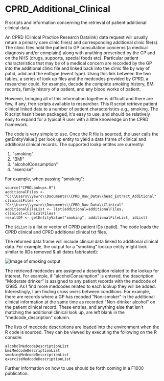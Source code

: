# CPRD_Additional_Clinical
R scripts and information concerning the retrieval of patient additional clinical data. 

An CPRD (Clinical Practice Research Datalink) data request will usually return a primary care clinic file(s) and corresponding additional clinic file(s). The clinic files hold the patient to GP consultation concerns (a medical diagnosis and/or complaint) along with anything prescribed by the GP and on the NHS (drugs, supports, special foods etc). Particular patient characteristics that may be of a medical concern are recorded by the GP into the additional clinic file and linked back into the clinic file by way of patid, adid and the enttype (event type). Using this link between the two tables, a series of look up files and the medcodes provided by CPRD, a researcher could, for example, decode the complete smoking history, BMI records, family history of a patient, and any blood works of patient. 

However, bringing all of this information together is difficult and there are few, if any, free scripts available to researcher. This R script retrieve patient clinical linked data to a number of patient characteristics e.g., smoking. The R script hasn't been packaged, it's easy to use, and should be relatively easy to expand for a typical R user with a little knowledge on the CPRD framework.

The code is very simple to use. Once the R file is sourced, the user calls the getEntityValue() per look up entity to yield a data frame of clinical and additional clinical records. The supported lookp entites are currently:
1) "smoking"
2) "BMI"
3) "alcoholConsumption"
4) "exercise"

For example, when passing "smoking":

```
source("CPRDLookups.R")
additionalFiles <- "C:\\Users\\yewro\\Documents\\CPRD_Raw_Data\\head_Extract_Additional"
clinicalFiles <- "C:\\Users\\yewro\\Documents\\CPRD_Raw_Data\\Clinical"
additionalFileList <- list(additional=additionalFiles, clinical=clinicalFiles)
resultDF <- getEntityValue("smoking", additionalFileList, idList)
```
The `idList` is a list or vector of CPRD patient IDs (patid). The code loads the CPRD clinical and CPRD additional clinical txt files.  

The returned data frame will include clinical data linked to additional clinical data. For example, the output for a "smoking" lookup entity might look similar to (IDs removed & all dates fabricated):

![Image of smoking output](https://github.com/acnash/CPRD_Additional_Clinical/blob/master/smoking.PNG)

The retrieved medcodes are assigned a description related to the lookup for interest. For example, if "alcoholConsumption" is entered, the description "Moderate drinker" is assigned to any patient records with the medcode of 12985. As I find more medcodes related to each lookup they will be added. Interestingly, I am finding cross overs between conditions. For example, there are records where a GP has recoded "Non-smoker" in the additional clinical information at the same time as recorded "Non-drinker alcohol" on the patient clinical record. These entries, and anything else that isn't matching the additional clinical look up, are left blank in the "medcode_description" column. 

The lists of medcode descriptions are loaded into the environment when the R code is sourced. They can be viewed by executing the following on the R console:
```
alcoholMedcodeDescriptionList
bmiMedcodeDescriptionList
smokingMedcodeDescriptionList
exerciseMedcodeDescriptionList
```

Further information on how to use should be forth coming in a F1000 publication. 
